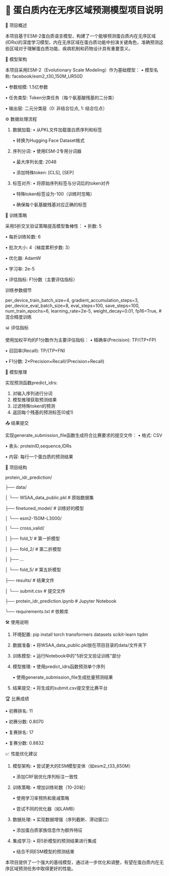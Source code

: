 # 🧬 蛋白质内在无序区域预测模型项目说明

📌 项目概述

本项目基于ESM-2蛋白质语言模型，构建了一个能够预测蛋白质内在无序区域(IDRs)的深度学习模型。内在无序区域在蛋白质功能中扮演关键角色，准确预测这些区域对于理解蛋白质功能、疾病机制和药物设计具有重要意义。

🧠 模型架构

本项目采用ESM-2（Evolutionary Scale Modeling）作为基础模型：
• 模型名称: facebook/esm2_t30_150M_UR50D

• 参数规模: 1.5亿参数

• 任务类型: Token分类任务（每个氨基酸残基的二分类）

• 输出层: 二元分类层（0: 非结合位点, 1: 结合位点）

⚙️ 数据处理流程

1. 数据加载:
   • 从PKL文件加载蛋白质序列和标签

   • 转换为Hugging Face Dataset格式

2. 序列分词:
   • 使用ESM-2专用分词器

   • 最大序列长度: 2048

   • 添加特殊token: [CLS], [SEP]

3. 标签对齐:
   • 将原始序列标签与分词后的token对齐

   • 特殊token标签设为-100（训练时忽略）

   • 确保每个氨基酸残基对应正确的标签

🚀 训练策略

采用5折交叉验证策略提高模型鲁棒性：
• 折数: 5

• 每折训练轮数: 6

• 批次大小: 4（梯度累积步数: 3）

• 优化器: AdamW

• 学习率: 2e-5

• 评估指标: F1分数（主要评估指标）

训练参数细节

per_device_train_batch_size=4,
gradient_accumulation_steps=3,
per_device_eval_batch_size=8,
eval_steps=100,
save_steps=100,
num_train_epochs=6,
learning_rate=2e-5,
weight_decay=0.01,
fp16=True,  # 混合精度训练


📊 评估指标

使用加权平均的F1分数作为主要评估指标：
• 精确率(Precision): TP/(TP+FP)

• 召回率(Recall): TP/(TP+FN)

• F1分数: 2×Precision×Recall/(Precision+Recall)

🧪 模型推理

实现预测函数predict_idrs:
1. 对输入序列进行分词
2. 模型推理获取预测结果
3. 过滤特殊token的预测
4. 返回每个残基的预测标签(0或1)

📤 结果提交

实现generate_submission_file函数生成符合比赛要求的提交文件：
• 格式: CSV

• 表头: proteinID,sequence,IDRs

• 内容: 每行一个蛋白质的预测结果

📂 项目结构


protein_idr_prediction/

├── data/

│   └── WSAA_data_public.pkl        # 原始数据集

├── finetuned_model/                 # 训练好的模型

│   └── esm2-150M-L3000/

│       └── cross_valid/

│           ├── fold_1/              # 第一折模型

│           ├── fold_2/              # 第二折模型

│           ├── ...                 

│           └── fold_5/              # 第五折模型

├── results/                         # 结果文件

│   └── submit.csv                   # 提交文件

├── protein_idr_prediction.ipynb      # Jupyter Notebook

└── requirements.txt                 # 依赖库


🛠️ 使用说明

1. 环境配置:
   pip install torch transformers datasets scikit-learn tqdm
   

2. 数据准备:
   • 将WSAA_data_public.pkl放在项目目录的data/文件夹下

3. 训练模型:
   • 运行Notebook中的"5折交叉验证训练"部分

4. 模型推理:
   • 使用predict_idrs函数预测单个序列

   • 使用generate_submission_file生成批量预测结果

5. 结果提交:
   • 将生成的submit.csv提交至比赛平台

🏆 比赛成绩

• 初赛排名: 11

• 初赛分数: 0.8070

• 复赛排名: 17

• 复赛分数: 0.8832

📈 性能优化建议

1. 模型架构:
   • 尝试更大的ESM模型变体（如esm2_t33_650M）

   • 添加CRF层优化序列标注一致性

2. 训练策略:
   • 增加训练轮数（10-20轮）

   • 使用学习率预热和衰减策略

   • 尝试不同的优化器（如LAMB）

3. 数据处理:
   • 实现数据增强（序列截断、滑动窗口）

   • 添加蛋白质家族信息作为额外特征

4. 集成学习:
   • 将5折模型的预测结果进行集成

   • 结合不同ESM模型的预测结果

本项目提供了一个强大的基线模型，通过进一步优化和调整，有望在蛋白质内在无序区域预测任务中取得更好的性能。
